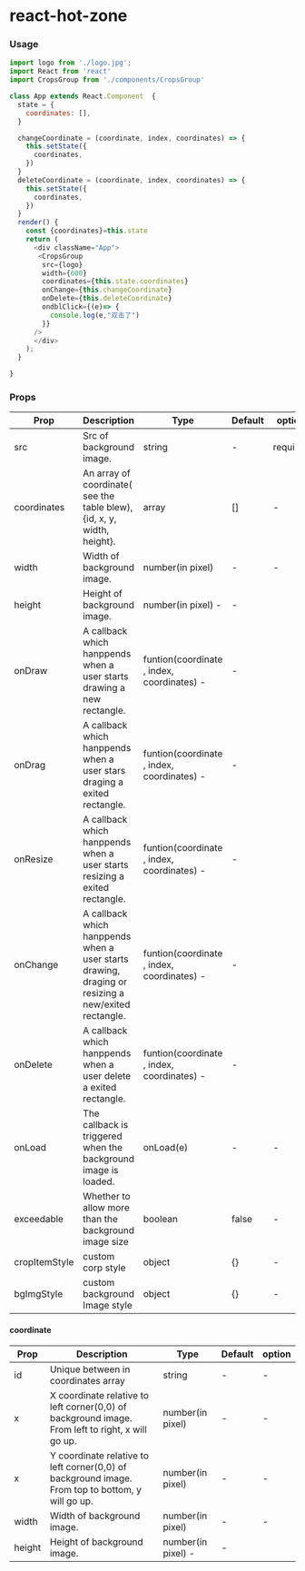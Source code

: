# react-hot-zone

### Usage
```js
import logo from './logo.jpg';
import React from 'react'
import CropsGroup from './components/CropsGroup'

class App extends React.Component  {
  state = {
    coordinates: [],
  }

  changeCoordinate = (coordinate, index, coordinates) => {
    this.setState({
      coordinates,
    })
  }
  deleteCoordinate = (coordinate, index, coordinates) => {
    this.setState({
      coordinates,
    })
  }
  render() {
    const {coordinates}=this.state
    return (
      <div className="App">
       <CropsGroup
        src={logo}
        width={600}
        coordinates={this.state.coordinates}
        onChange={this.changeCoordinate}
        onDelete={this.deleteCoordinate}
        ondblClick={(e)=> {
          console.log(e,"双击了")
        }}
      />
      </div>
    );
  }

}

```

### Props

Prop | Description | Type | Default | option
 -- | -- | -- | -- | --
src | Src of background image. | string | - | required
coordinates	| An array of coordinate( see the table blew), {id, x, y, width, height}.	| array	| [] | - 
width	| Width of background image. | number(in pixel)	| - | -
height | Height of background image. | number(in pixel)	- | -
onDraw |	A callback which hanppends when a user starts drawing a new rectangle. | funtion(coordinate , index, coordinates)	- | -
onDrag |	A callback which hanppends when a user stars draging a exited rectangle. |	funtion(coordinate , index, coordinates)	- | -
onResize |	A callback which hanppends when a user starts resizing a exited rectangle. |	funtion(coordinate , index, coordinates)	- | -
onChange |	A callback which hanppends when a user starts drawing, draging or resizing a new/exited rectangle. |	funtion(coordinate , index, coordinates)	- | -
onDelete |	A callback which hanppends when a user delete a exited rectangle. |	funtion(coordinate , index, coordinates)	- | -
onLoad | The callback is triggered when the background image is loaded. |	onLoad(e)	| - | -
exceedable | Whether to allow more than the background image size | boolean | false | - 
cropItemStyle | custom corp style | object | {} | -
bgImgStyle | custom background Image style | object | {} | - 

#### coordinate
Prop | Description | Type | Default | option
 -- | -- | -- | -- | --
id | Unique between in coordinates array | string | - | -
x	| X coordinate relative to left corner(0,0) of background image. From left to right, x will go up.	| number(in pixel)	| - | - 
x	| Y coordinate relative to left corner(0,0) of background image. From top to bottom, y will go up.	| number(in pixel)	| - | - 
width	| Width of background image. | number(in pixel)	| - | -
height | Height of background image. | number(in pixel)	- | -
